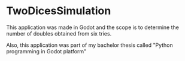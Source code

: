 # TwoDicesSimulation
This application was made in Godot and the scope is to determine the number of doubles obtained from six tries.

Also, this application was part of my bachelor thesis called "Python programming in Godot platform"
